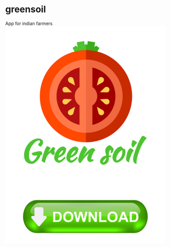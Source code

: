 # greensoil
App for indian farmers
![alt greensoil App](https://github.com/craziks-creator/greensoil/blob/main/logo.png?raw=true)
![alt greensoil App](https://github.com/craziks-creator/greensoil/blob/main/download.jpg?raw=true)

